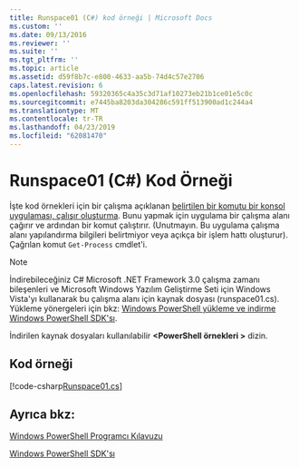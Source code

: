 ```yaml
---
title: Runspace01 (C#) kod örneği | Microsoft Docs
ms.custom: ''
ms.date: 09/13/2016
ms.reviewer: ''
ms.suite: ''
ms.tgt_pltfrm: ''
ms.topic: article
ms.assetid: d59f8b7c-e800-4633-aa5b-74d4c57e2706
caps.latest.revision: 6
ms.openlocfilehash: 59320365c4a35c3d71af10273eb21b1ce01e5c0c
ms.sourcegitcommit: e7445ba8203da304286c591ff513900ad1c244a4
ms.translationtype: MT
ms.contentlocale: tr-TR
ms.lasthandoff: 04/23/2019
ms.locfileid: "62081470"
---
```

# <a name="runspace01-c-code-sample"></a>Runspace01 (C#) Kod Örneği

İşte kod örnekleri için bir çalışma açıklanan [belirtilen bir komutu bir konsol uygulaması, çalışır oluşturma](http://msdn.microsoft.com/en-us/793a6570-a072-4799-840b-172f28ce620e). Bunu yapmak için uygulama bir çalışma alanı çağırır ve ardından bir komut çalıştırır. (Unutmayın. Bu uygulama çalışma alanı yapılandırma bilgileri belirtmiyor veya açıkça bir işlem hattı oluşturur). Çağrılan komut `Get-Process` cmdlet'i.

> [!NOTE]
> İndirebileceğiniz C# Microsoft .NET Framework 3.0 çalışma zamanı bileşenleri ve Microsoft Windows Yazılım Geliştirme Seti için Windows Vista'yı kullanarak bu çalışma alanı için kaynak dosyası (runspace01.cs). Yükleme yönergeleri için bkz: [Windows PowerShell yükleme ve indirme Windows PowerShell SDK'sı](/powershell/developer/installing-the-windows-powershell-sdk).
>
> İndirilen kaynak dosyaları kullanılabilir  **\<PowerShell örnekleri >** dizin.

## <a name="code-sample"></a>Kod örneği

[!code-csharp[Runspace01.cs](../../powershell-sdk-samples/SDK-2.0/csharp/Runspace01/Runspace01.cs#L11-L62 "Runspace01.cs")]

## <a name="see-also"></a>Ayrıca bkz:

[Windows PowerShell Programcı Kılavuzu](./windows-powershell-programmer-s-guide.md)

[Windows PowerShell SDK'sı](../windows-powershell-reference.md)